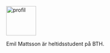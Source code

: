 <byline class="byline">
    <img class="byline-image" src="../htdocs/img/profil.png" alt="profil" width="80px">
    <p class="byline-text">Emil Mattsson är heltidsstudent på BTH.</p>
</byline>
